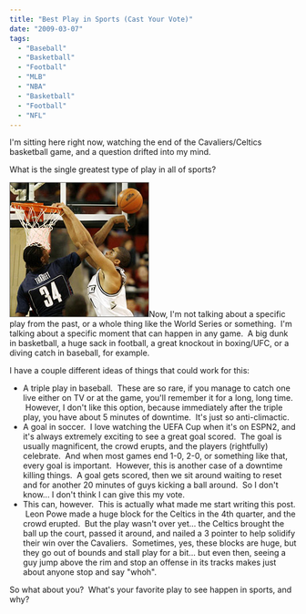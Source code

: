 ```yaml
---
title: "Best Play in Sports (Cast Your Vote)"
date: "2009-03-07"
tags:
  - "Baseball"
  - "Basketball"
  - "Football"
  - "MLB"
  - "NBA"
  - "Basketball"
  - "Football"
  - "NFL"
---
```


I'm sitting here right now, watching the end of the Cavaliers/Celtics basketball game, and a question drifted into my mind.

What is the single greatest type of play in all of sports?

![](images/uconnx.jpg)Now, I'm not talking about a specific play from the past, or a whole thing like the World Series or something.  I'm talking about a specific moment that can happen in any game.  A big dunk in basketball, a huge sack in football, a great knockout in boxing/UFC, or a diving catch in baseball, for example.

I have a couple different ideas of things that could work for this:

- A triple play in baseball.  These are so rare, if you manage to catch one live either on TV or at the game, you'll remember it for a long, long time.  However, I don't like this option, because immediately after the triple play, you have about 5 minutes of downtime.  It's just so anti-climactic.
- A goal in soccer.  I love watching the UEFA Cup when it's on ESPN2, and it's always extremely exciting to see a great goal scored.  The goal is usually magnificent, the crowd erupts, and the players (rightfully) celebrate.  And when most games end 1-0, 2-0, or something like that, every goal is important.  However, this is another case of a downtime killing things.  A goal gets scored, then we sit around waiting to reset and for another 20 minutes of guys kicking a ball around.  So I don't know... I don't think I can give this my vote.
- This can, however.  This is actually what made me start writing this post.  Leon Powe made a huge block for the Celtics in the 4th quarter, and the crowd erupted.  But the play wasn't over yet... the Celtics brought the ball up the court, passed it around, and nailed a 3 pointer to help solidify their win over the Cavaliers.  Sometimes, yes, these blocks are huge, but they go out of bounds and stall play for a bit... but even then, seeing a guy jump above the rim and stop an offense in its tracks makes just about anyone stop and say "whoh".

So what about you?  What's your favorite play to see happen in sports, and why?

